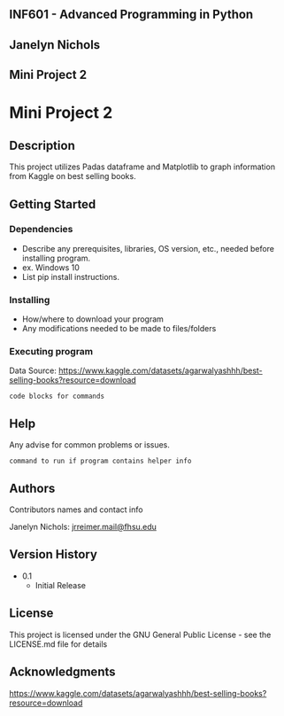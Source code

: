 ## INF601 - Advanced Programming in Python
## Janelyn Nichols
## Mini Project 2


# Mini Project 2

## Description

This project utilizes Padas dataframe and Matplotlib to graph information from Kaggle on best selling books.

## Getting Started

### Dependencies

* Describe any prerequisites, libraries, OS version, etc., needed before installing program.
* ex. Windows 10
* List pip install instructions.

### Installing

* How/where to download your program
* Any modifications needed to be made to files/folders

### Executing program

Data Source: https://www.kaggle.com/datasets/agarwalyashhh/best-selling-books?resource=download
```
code blocks for commands
```

## Help

Any advise for common problems or issues.
```
command to run if program contains helper info
```

## Authors

Contributors names and contact info

Janelyn Nichols: jrreimer.mail@fhsu.edu

## Version History

* 0.1
    * Initial Release

## License

This project is licensed under the GNU General Public License - see the LICENSE.md file for details

## Acknowledgments
https://www.kaggle.com/datasets/agarwalyashhh/best-selling-books?resource=download